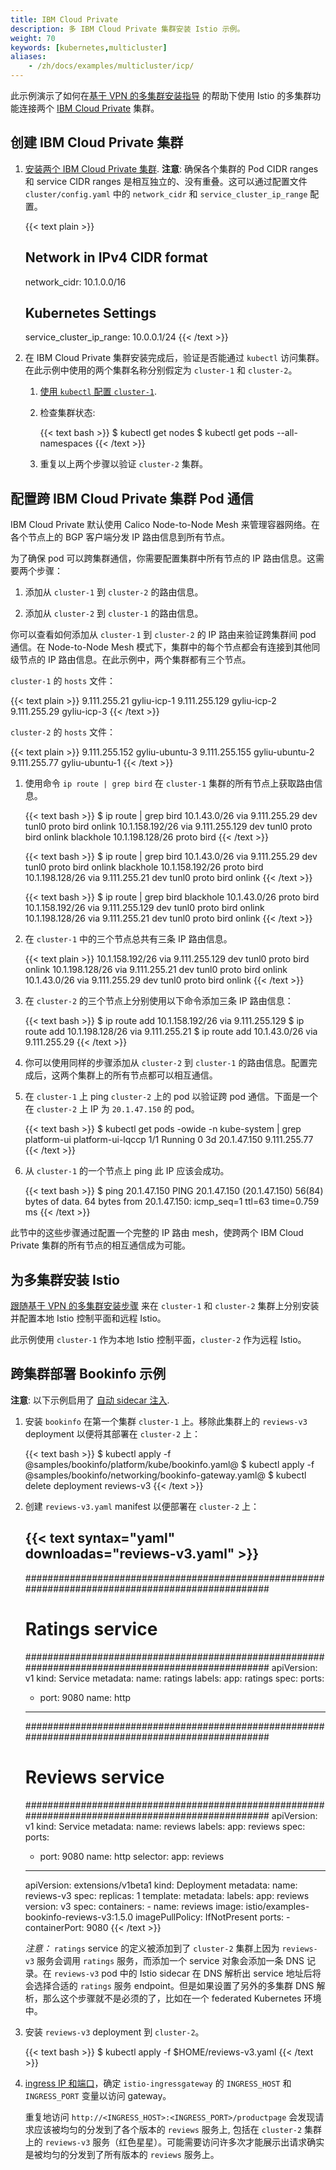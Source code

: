 ```yaml
---
title: IBM Cloud Private
description: 多 IBM Cloud Private 集群安装 Istio 示例。
weight: 70
keywords: [kubernetes,multicluster]
aliases:
    - /zh/docs/examples/multicluster/icp/
---
```


此示例演示了如何在[基于 VPN 的多集群安装指导](/zh/docs/setup/kubernetes/install/multicluster/vpn/) 的帮助下使用 Istio 的多集群功能连接两个
[IBM Cloud Private](https://www.ibm.com/cloud/private) 集群。

## 创建 IBM Cloud Private 集群

1.  [安装两个 IBM Cloud Private 集群](https://www.ibm.com/support/knowledgecenter/en/SSBS6K_2.1.0.3/installing/installing.html).
    __注意__: 确保各个集群的 Pod CIDR ranges 和 service CIDR ranges 是相互独立的、没有重叠。这可以通过配置文件 `cluster/config.yaml` 中的 `network_cidr` 和
    `service_cluster_ip_range` 配置。

    {{< text plain >}}
    ## Network in IPv4 CIDR format
    network_cidr: 10.1.0.0/16
    ## Kubernetes Settings
    service_cluster_ip_range: 10.0.0.1/24
    {{< /text >}}

1.  在 IBM Cloud Private 集群安装完成后，验证是否能通过 `kubectl` 访问集群。在此示例中使用的两个集群名称分别假定为 `cluster-1` 和 `cluster-2`。

    1.  [使用 `kubectl` 配置 `cluster-1`](https://www.ibm.com/support/knowledgecenter/SSBS6K_2.1.0.3/manage_cluster/cfc_cli.html).

    1.  检查集群状态:

        {{< text bash >}}
        $ kubectl get nodes
        $ kubectl get pods --all-namespaces
        {{< /text >}}

    1.  重复以上两个步骤以验证 `cluster-2` 集群。

## 配置跨 IBM Cloud Private 集群 Pod 通信

IBM Cloud Private 默认使用 Calico Node-to-Node Mesh 来管理容器网络。在各个节点上的 BGP 客户端分发 IP 路由信息到所有节点。

为了确保 pod 可以跨集群通信，你需要配置集群中所有节点的 IP 路由信息。这需要两个步骤：

1.  添加从 `cluster-1` 到 `cluster-2` 的路由信息。

1.  添加从 `cluster-2` 到 `cluster-1` 的路由信息。

你可以查看如何添加从 `cluster-1` 到 `cluster-2` 的 IP 路由来验证跨集群间 pod 通信。在 Node-to-Node Mesh 模式下，集群中的每个节点都会有连接到其他同级节点的 IP 路由信息。在此示例中，两个集群都有三个节点。

`cluster-1` 的 `hosts` 文件：

{{< text plain >}}
9.111.255.21 gyliu-icp-1
9.111.255.129 gyliu-icp-2
9.111.255.29 gyliu-icp-3
{{< /text >}}

`cluster-2` 的 `hosts` 文件：

{{< text plain >}}
9.111.255.152 gyliu-ubuntu-3
9.111.255.155 gyliu-ubuntu-2
9.111.255.77 gyliu-ubuntu-1
{{< /text >}}

1.  使用命令 `ip route | grep bird` 在 `cluster-1` 集群的所有节点上获取路由信息。

    {{< text bash >}}
    $ ip route | grep bird
    10.1.43.0/26 via 9.111.255.29 dev tunl0 proto bird onlink
    10.1.158.192/26 via 9.111.255.129 dev tunl0 proto bird onlink
    blackhole 10.1.198.128/26 proto bird
    {{< /text >}}

    {{< text bash >}}
    $ ip route | grep bird
    10.1.43.0/26 via 9.111.255.29 dev tunl0  proto bird onlink
    blackhole 10.1.158.192/26  proto bird
    10.1.198.128/26 via 9.111.255.21 dev tunl0  proto bird onlink
    {{< /text >}}

    {{< text bash >}}
    $ ip route | grep bird
    blackhole 10.1.43.0/26  proto bird
    10.1.158.192/26 via 9.111.255.129 dev tunl0  proto bird onlink
    10.1.198.128/26 via 9.111.255.21 dev tunl0  proto bird onlink
    {{< /text >}}

1.  在 `cluster-1` 中的三个节点总共有三条 IP 路由信息。

    {{< text plain >}}
    10.1.158.192/26 via 9.111.255.129 dev tunl0  proto bird onlink
    10.1.198.128/26 via 9.111.255.21 dev tunl0  proto bird onlink
    10.1.43.0/26 via 9.111.255.29 dev tunl0  proto bird onlink
    {{< /text >}}

1.  在 `cluster-2` 的三个节点上分别使用以下命令添加三条 IP 路由信息：

    {{< text bash >}}
    $ ip route add 10.1.158.192/26 via 9.111.255.129
    $ ip route add 10.1.198.128/26 via 9.111.255.21
    $ ip route add 10.1.43.0/26 via 9.111.255.29
    {{< /text >}}

1.  你可以使用同样的步骤添加从 `cluster-2` 到 `cluster-1` 的路由信息。配置完成后，这两个集群上的所有节点都可以相互通信。

1.  在 `cluster-1` 上 ping `cluster-2` 上的 pod 以验证跨 pod 通信。下面是一个在 `cluster-2` 上 IP 为 `20.1.47.150` 的 pod。

    {{< text bash >}}
    $ kubectl get pods -owide  -n kube-system | grep platform-ui
    platform-ui-lqccp                                             1/1       Running     0          3d        20.1.47.150     9.111.255.77
    {{< /text >}}

1.  从 `cluster-1` 的一个节点上 ping 此 IP 应该会成功。

    {{< text bash >}}
    $ ping 20.1.47.150
    PING 20.1.47.150 (20.1.47.150) 56(84) bytes of data.
    64 bytes from 20.1.47.150: icmp_seq=1 ttl=63 time=0.759 ms
    {{< /text >}}

此节中的这些步骤通过配置一个完整的 IP 路由 mesh，使跨两个 IBM Cloud Private 集群的所有节点的相互通信成为可能。

## 为多集群安装 Istio

[跟随基于 VPN 的多集群安装步骤](/zh/docs/setup/kubernetes/install/multicluster/vpn/) 来在 `cluster-1` 和 `cluster-2` 集群上分别安装并配置本地 Istio 控制平面和远程 Istio。

此示例使用 `cluster-1` 作为本地 Istio 控制平面，`cluster-2` 作为远程 Istio。

## 跨集群部署 Bookinfo 示例

__注意__: 以下示例启用了 [自动 sidecar 注入](/zh/docs/setup/kubernetes/additional-setup/sidecar-injection/#sidecar-的自动注入).

1.  安装 `bookinfo` 在第一个集群 `cluster-1` 上。移除此集群上的 `reviews-v3` deployment 以便将其部署在 `cluster-2` 上：

    {{< text bash >}}
    $ kubectl apply -f @samples/bookinfo/platform/kube/bookinfo.yaml@
    $ kubectl apply -f @samples/bookinfo/networking/bookinfo-gateway.yaml@
    $ kubectl delete deployment reviews-v3
    {{< /text >}}

1.  创建 `reviews-v3.yaml` manifest 以便部署在 `cluster-2` 上：

    {{< text syntax="yaml" downloadas="reviews-v3.yaml" >}}
    ---
    ##################################################################################################
    # Ratings service
    ##################################################################################################
    apiVersion: v1
    kind: Service
    metadata:
      name: ratings
      labels:
        app: ratings
    spec:
      ports:
      - port: 9080
        name: http
    ---
    ##################################################################################################
    # Reviews service
    ##################################################################################################
    apiVersion: v1
    kind: Service
    metadata:
      name: reviews
      labels:
        app: reviews
    spec:
      ports:
      - port: 9080
        name: http
      selector:
        app: reviews
    ---
    apiVersion: extensions/v1beta1
    kind: Deployment
    metadata:
      name: reviews-v3
    spec:
      replicas: 1
      template:
        metadata:
          labels:
            app: reviews
            version: v3
        spec:
          containers:
          - name: reviews
            image: istio/examples-bookinfo-reviews-v3:1.5.0
            imagePullPolicy: IfNotPresent
            ports:
            - containerPort: 9080
    {{< /text >}}

    _注意：_ `ratings` service 的定义被添加到了 `cluster-2` 集群上因为 `reviews-v3` 服务会调用 `ratings` 服务，而添加一个 service 对象会添加一条 DNS 记录。在 `reviews-v3` pod 中的 Istio sidecar 在 DNS 解析出 service 地址后将会选择合适的 `ratings` 服务 endpoint。但是如果设置了另外的多集群 DNS 解析，那么这个步骤就不是必须的了，比如在一个 federated Kubernetes 环境中。

1.  安装 `reviews-v3` deployment 到 `cluster-2`。

    {{< text bash >}}
    $ kubectl apply -f $HOME/reviews-v3.yaml
    {{< /text >}}

1.  [ingress IP 和端口](/zh/docs/tasks/traffic-management/ingress/#确定入口-ip-和端口)，确定  `istio-ingressgateway` 的 `INGRESS_HOST` 和 `INGRESS_PORT` 变量以访问 gateway。

    重复地访问 `http://<INGRESS_HOST>:<INGRESS_PORT>/productpage` 会发现请求应该被均匀的分发到了各个版本的 `reviews` 服务上, 包括在 `cluster-2` 集群上的 `reviews-v3` 服务（红色星星）。可能需要访问许多次才能展示出请求确实是被均匀的分发到了所有版本的 `reviews` 服务上。
